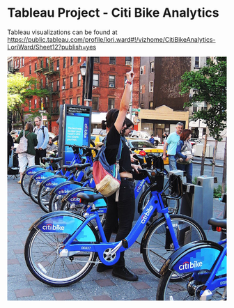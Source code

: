# Tableau Project - Citi Bike Analytics


Tableau visualizations can be found at https://public.tableau.com/profile/lori.ward#!/vizhome/CitiBikeAnalytics-LoriWard/Sheet12?publish=yes

![Citi-Bikes](Images/citi-bike-station-bikes.jpg)


